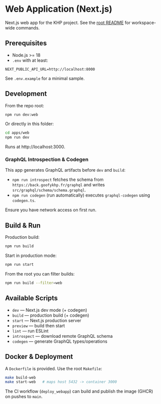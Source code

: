 # Web Application (Next.js)

Next.js web app for the KHP project. See the [root README](../../README.md) for workspace-wide commands.

## Prerequisites

- Node.js >= 18
- `.env` with at least:

```env
NEXT_PUBLIC_API_URL=http://localhost:8000
```

See `.env.example` for a minimal sample.

## Development

From the repo root:

```bash
npm run dev:web
```

Or directly in this folder:

```bash
cd apps/web
npm run dev
```

Runs at http://localhost:3000.

### GraphQL Introspection & Codegen

This app generates GraphQL artifacts before `dev` and `build`:

- `npm run introspect` fetches the schema from `https://back.goofykhp.fr/graphql` and writes `src/graphql/schema/schema.graphql`.
- `npm run codegen` (run automatically) executes `graphql-codegen` using `codegen.ts`.

Ensure you have network access on first run.

## Build & Run

Production build:

```bash
npm run build
```

Start in production mode:

```bash
npm run start
```

From the root you can filter builds:

```bash
npm run build --filter=web
```

## Available Scripts

- `dev` — Next.js dev mode (+ codegen)
- `build` — production build (+ codegen)
- `start` — Next.js production server
- `preview` — build then start
- `lint` — run ESLint
- `introspect` — download remote GraphQL schema
- `codegen` — generate GraphQL types/operations

## Docker & Deployment

A `Dockerfile` is provided. Use the root `Makefile`:

```bash
make build-web
make start-web   # maps host 5432 -> container 3000
```

The CI workflow (`deploy_webapp`) can build and publish the image (GHCR) on pushes to `main`.
